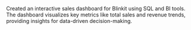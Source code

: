 Created an interactive sales dashboard for Blinkit using SQL and BI tools. The dashboard visualizes key metrics like total sales and revenue trends, providing insights for data-driven decision-making.
